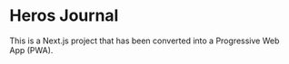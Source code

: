 # Heros Journal 

This is a Next.js project that has been converted into a Progressive Web App (PWA).
